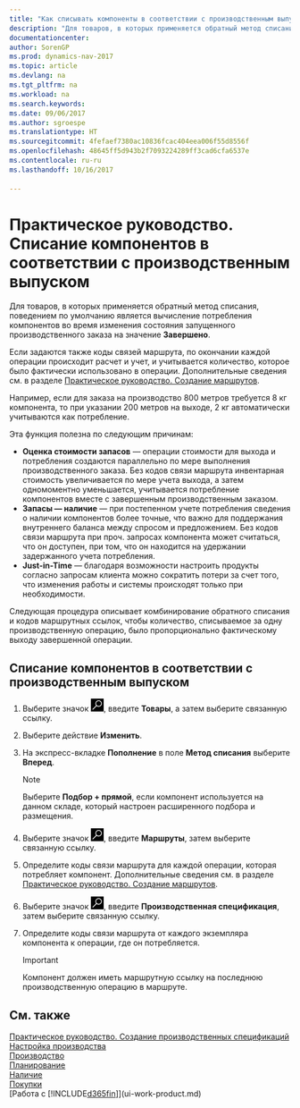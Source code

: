 ```yaml
---
title: "Как списывать компоненты в соответствии с производственным выпуском"
description: "Для товаров, в которых применяется обратный метод списания, поведением по умолчанию является вычисление потребления компонентов во время изменения состояния запущенного производственного заказа на значение **Завершено**. Дополнительные сведения см. в разделе Метод списания."
documentationcenter: 
author: SorenGP
ms.prod: dynamics-nav-2017
ms.topic: article
ms.devlang: na
ms.tgt_pltfrm: na
ms.workload: na
ms.search.keywords: 
ms.date: 09/06/2017
ms.author: sgroespe
ms.translationtype: HT
ms.sourcegitcommit: 4fefaef7380ac10836fcac404eea006f55d8556f
ms.openlocfilehash: 48645ff5d943b2f7093224289ff3cad6cfa6537e
ms.contentlocale: ru-ru
ms.lasthandoff: 10/16/2017

---
```

# <a name="how-to-flush-components-according-to-operation-output"></a>Практическое руководство. Списание компонентов в соответствии с производственным выпуском
Для товаров, в которых применяется обратный метод списания, поведением по умолчанию является вычисление потребления компонентов во время изменения состояния запущенного производственного заказа на значение **Завершено**.  

Если задаются также коды связей маршрута, по окончании каждой операции происходит расчет и учет, и учитывается количество, которое было фактически использовано в операции. Дополнительные сведения см. в разделе [Практическое руководство. Создание маршрутов](production-how-to-create-routings.md).  

Например, если для заказа на производство 800 метров требуется 8 кг компонента, то при указании 200 метров на выходе, 2 кг автоматически учитываются как потребление.  

Эта функция полезна по следующим причинам:  

-   **Оценка стоимости запасов** — операции стоимости для выхода и потребления создаются параллельно по мере выполнения производственного заказа. Без кодов связи маршрута инвентарная стоимость увеличивается по мере учета выхода, а затем одномоментно уменьшается, учитывается потребление компонентов вместе с завершенным производственным заказом.  
-   **Запасы — наличие** — при постепенном учете потребления сведения о наличии компонентов более точные, что важно для поддержания внутреннего баланса между спросом и предложением. Без кодов связи маршрута при проч. запросах компонента может считаться, что он доступен, при том, что он находится на удержании задержанного учета потребления.  
-   **Just-in-Time** — благодаря возможности настроить продукты согласно запросам клиента можно сократить потери за счет того, что изменения работы и системы происходят только при необходимости.  

Следующая процедура описывает комбинирование обратного списания и кодов маршрутных ссылок, чтобы количество, списываемое за одну производственную операцию, было пропорционально фактическому выходу завершенной операции.  

## <a name="to-flush-components-according-to-operation-output"></a>Списание компонентов в соответствии с производственным выпуском  
1.  Выберите значок ![Поиск страницы или отчета](media/ui-search/search_small.png "Значок поиска страницы или отчета"), введите **Товары**, а затем выберите связанную ссылку.  
2.  Выберите действие **Изменить**.  
3.  На экспресс-вкладке **Пополнение** в поле **Метод списания** выберите **Вперед**.  

    > [!NOTE]  
    >  Выберите **Подбор + прямой**, если компонент используется на данном складе, который настроен расширенного подбора и размещения.  

4.  Выберите значок ![Поиск страницы или отчета](media/ui-search/search_small.png "Значок поиска страницы или отчета"), введите **Маршруты**, затем выберите связанную ссылку.  
5.  Определите коды связи маршрута для каждой операции, которая потребляет компонент. Дополнительные сведения см. в разделе [Практическое руководство. Создание маршрутов](production-how-to-create-routings.md).  
6.  Выберите значок ![Поиск страницы или отчета](media/ui-search/search_small.png "Значок поиска страницы или отчета"), введите **Производственная спецификация**, затем выберите связанную ссылку.  
7.  Определите коды связи маршрута от каждого экземпляра компонента к операции, где он потребляется.

    > [!IMPORTANT]  
    >  Компонент должен иметь маршрутную ссылку на последнюю производственную операцию в маршруте.  

## <a name="see-also"></a>См. также  
[Практическое руководство. Создание производственных спецификаций](production-how-to-create-production-boms.md)  
[Настройка производства](production-configure-production-processes.md)  
[Производство](production-manage-manufacturing.md)    
[Планирование](production-planning.md)   
[Наличие](inventory-manage-inventory.md)  
[Покупки](purchasing-manage-purchasing.md)  
[Работа с [!INCLUDE[d365fin](includes/d365fin_md.md)]](ui-work-product.md)

